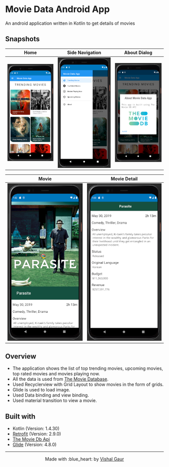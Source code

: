 # Movie Data Android App
An android application written in Kotlin to get details of movies


## Snapshots

|           Home          |       Side Navigation        |       About Dialog       |
| :---------------------: | :--------------------------: | :-----------------------:|
| ![](snapshots/home.png) | ![](snapshots/navDrawer.png) | ![](snapshots/about.png) |

|           Movie          |           Movie Detail          |
| :----------------------: | :-----------------------------: |
| ![](snapshots/movie.png) | ![](snapshots/movie-detail.png) |


## Overview
- The application shows the list of top trending movies, upcoming movies, top rated movies and movies playing now.
- All the data is used from [The Movie Database](https://themoviedb.org).
- Used Recyclerview with Grid Layout to show movies in the form of grids.
- Glide is used to load image.
- Used Data binding and view binding.
- Used material transition to view a movie.


## Built with
- Kotlin (Version: 1.4.30)
- [Retrofit](https://square.github.io/retrofit/) (Version: 2.9.0)
- [The Movie Db Api](https://themoviedb.org)
- [Glide](https://bumptech.github.io/glide/) (Version: 4.8.0)



---

<p align="center"> Made with :blue_heart: by <a href="https://github.com/i-vishi">Vishal Gaur</a></p>
